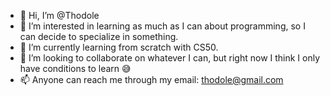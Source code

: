 - 👋 Hi, I’m @Thodole
- 👀 I’m interested in learning as much as I can about programming, so I can decide to specialize in something.
- 🌱 I’m currently learning from scratch with CS50.
- 💞️ I’m looking to collaborate on whatever I can, but right now I think I only have conditions to learn 😅
- 📫 Anyone can reach me through my email: thodole@gmail.com
